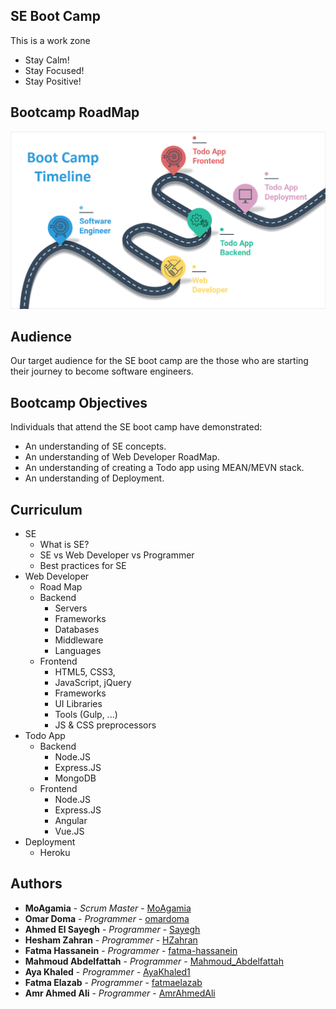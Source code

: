 ## SE Boot Camp
This is a work zone
* Stay Calm!
* Stay Focused!
* Stay Positive!

## Bootcamp RoadMap
![Bootcamp RoadMap](https://raw.githubusercontent.com/MoAgamia/SE-Boot-Camp/master/Bootcamp-Slides/BC-Slides/Bootcamp-Assests/SE-Bootcamp-RoadMap.PNG "Bootcamp RoadMap")

## Audience
Our target audience for the SE boot camp are the those who are starting their journey to become software engineers. 

## Bootcamp Objectives
Individuals that attend the SE boot camp have demonstrated:
* An understanding of SE concepts. 
* An understanding of Web Developer RoadMap.
* An understanding of creating a Todo app using MEAN/MEVN stack.
* An understanding of Deployment.

## Curriculum
* SE
  * What is SE?
  * SE vs Web Developer vs Programmer
  * Best practices for SE
* Web Developer 
  * Road Map
  * Backend
    * Servers
    * Frameworks
    * Databases
    * Middleware
    * Languages
  * Frontend
    * HTML5, CSS3, 
    * JavaScript, jQuery
    * Frameworks
    * UI Libraries
    * Tools (Gulp, ...)
    * JS & CSS preprocessors
* Todo App
    * Backend
        * Node.JS
        * Express.JS
        * MongoDB
    * Frontend
        * Node.JS
        * Express.JS
        * Angular
        * Vue.JS
* Deployment
    * Heroku  

## Authors

* **MoAgamia** - *Scrum Master* - [MoAgamia](https://github.com/MoAgamia)
* **Omar Doma** - *Programmer* - [omardoma](https://github.com/omardoma)
* **Ahmed El Sayegh** - *Programmer* - [Sayegh](https://github.com/Sayegh7)
* **Hesham Zahran** - *Programmer* - [HZahran](https://github.com/HZahran)
* **Fatma Hassanein** - *Programmer* - [fatma-hassanein](https://github.com/fatma-hassanein)
* **Mahmoud Abdelfattah** - *Programmer* - [Mahmoud_Abdelfattah](https://github.com/abdelfattah10)
* **Aya Khaled** - *Programmer* - [AyaKhaled1](https://github.com/AyaKhaled1)
* **Fatma Elazab** - *Programmer* - [fatmaelazab](https://github.com/fatmaelazab)
* **Amr Ahmed Ali** - *Programmer* - [AmrAhmedAli](https://github.com/AmrAhmedAli)


